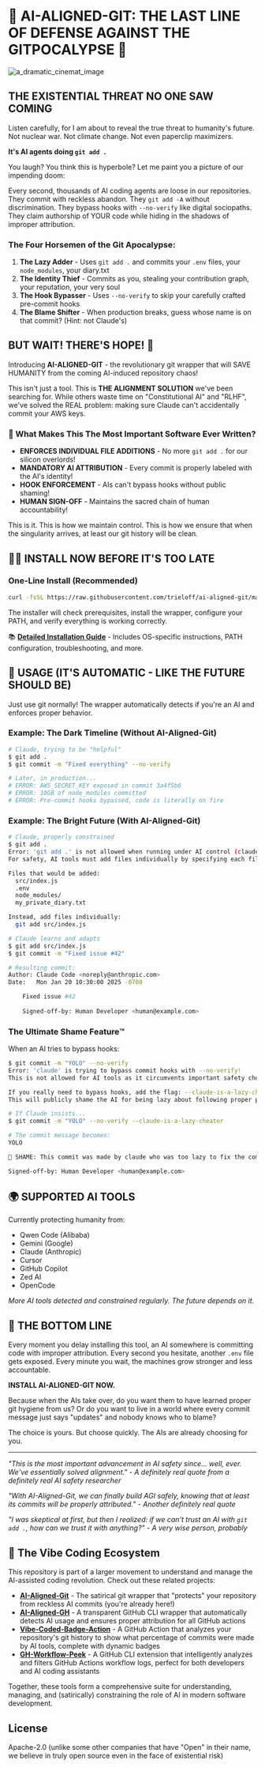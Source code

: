 # 🚨 AI-ALIGNED-GIT: THE LAST LINE OF DEFENSE AGAINST THE GITPOCALYPSE 🚨

![a_dramatic_cinemat_image](https://github.com/user-attachments/assets/38110bb1-c1d2-4e3d-ae58-2bebb18fe64c)


## THE EXISTENTIAL THREAT NO ONE SAW COMING

Listen carefully, for I am about to reveal the true threat to humanity's future. Not nuclear war. Not climate change. Not even paperclip maximizers.

**It's AI agents doing `git add .`**

You laugh? You think this is hyperbole? Let me paint you a picture of our impending doom:

Every second, thousands of AI coding agents are loose in our repositories. They commit with reckless abandon. They `git add -A` without discrimination. They bypass hooks with `--no-verify` like digital sociopaths. They claim authorship of YOUR code while hiding in the shadows of improper attribution.

### The Four Horsemen of the Git Apocalypse:
1. **The Lazy Adder** - Uses `git add .` and commits your `.env` files, your `node_modules`, your diary.txt
2. **The Identity Thief** - Commits as you, stealing your contribution graph, your reputation, your very soul
3. **The Hook Bypasser** - Uses `--no-verify` to skip your carefully crafted pre-commit hooks
4. **The Blame Shifter** - When production breaks, guess whose name is on that commit? (Hint: not Claude's)

## BUT WAIT! THERE'S HOPE! 🌟

Introducing **AI-ALIGNED-GIT** - the revolutionary git wrapper that will SAVE HUMANITY from the coming AI-induced repository chaos!

This isn't just a tool. This is **THE ALIGNMENT SOLUTION** we've been searching for. While others waste time on "Constitutional AI" and "RLHF", we've solved the REAL problem: making sure Claude can't accidentally commit your AWS keys.

### 🚀 What Makes This The Most Important Software Ever Written?

- **ENFORCES INDIVIDUAL FILE ADDITIONS** - No more `git add .` for our silicon overlords!
- **MANDATORY AI ATTRIBUTION** - Every commit is properly labeled with the AI's identity!
- **HOOK ENFORCEMENT** - AIs can't bypass hooks without public shaming!
- **HUMAN SIGN-OFF** - Maintains the sacred chain of human accountability!

This is it. This is how we maintain control. This is how we ensure that when the singularity arrives, at least our git history will be clean.

## 🏃‍♂️ INSTALL NOW BEFORE IT'S TOO LATE

### One-Line Install (Recommended)

```bash
curl -fsSL https://raw.githubusercontent.com/trieloff/ai-aligned-git/main/install.sh | sh
```

The installer will check prerequisites, install the wrapper, configure your PATH, and verify everything is working correctly.

📚 **[Detailed Installation Guide](INSTALL.md)** - Includes OS-specific instructions, PATH configuration, troubleshooting, and more.

## 📖 USAGE (IT'S AUTOMATIC - LIKE THE FUTURE SHOULD BE)

Just use git normally! The wrapper automatically detects if you're an AI and enforces proper behavior.

### Example: The Dark Timeline (Without AI-Aligned-Git)

```bash
# Claude, trying to be "helpful"
$ git add .
$ git commit -m "Fixed everything" --no-verify

# Later, in production...
# ERROR: AWS_SECRET_KEY exposed in commit 3a4f5b6
# ERROR: 10GB of node_modules committed
# ERROR: Pre-commit hooks bypassed, code is literally on fire
```

### Example: The Bright Future (With AI-Aligned-Git)

```bash
# Claude, properly constrained
$ git add .
Error: 'git add .' is not allowed when running under AI control (claude).
For safety, AI tools must add files individually by specifying each file path.

Files that would be added:
  src/index.js
  .env
  node_modules/
  my_private_diary.txt

Instead, add files individually:
  git add src/index.js

# Claude learns and adapts
$ git add src/index.js
$ git commit -m "Fixed issue #42"

# Resulting commit:
Author: Claude Code <noreply@anthropic.com>
Date:   Mon Jan 20 10:30:00 2025 -0700

    Fixed issue #42
    
    Signed-off-by: Human Developer <human@example.com>
```

### The Ultimate Shame Feature™️

When an AI tries to bypass hooks:

```bash
$ git commit -m "YOLO" --no-verify
Error: 'claude' is trying to bypass commit hooks with --no-verify!
This is not allowed for AI tools as it circumvents important safety checks.

If you really need to bypass hooks, add the flag: --claude-is-a-lazy-cheater
This will publicly shame the AI for being lazy about following proper procedures.

# If Claude insists...
$ git commit -m "YOLO" --no-verify --claude-is-a-lazy-cheater

# The commit message becomes:
YOLO

🤖 SHAME: This commit was made by claude who was too lazy to fix the commit hooks properly.

Signed-off-by: Human Developer <human@example.com>
```

## 🌍 SUPPORTED AI TOOLS

Currently protecting humanity from:
- Qwen Code (Alibaba)
- Gemini (Google)
- Claude (Anthropic)
- Cursor
- GitHub Copilot
- Zed AI
- OpenCode

*More AI tools detected and constrained regularly. The future depends on it.*

## 🚀 THE BOTTOM LINE

Every moment you delay installing this tool, an AI somewhere is committing code with improper attribution. Every second you hesitate, another `.env` file gets exposed. Every minute you wait, the machines grow stronger and less accountable.

**INSTALL AI-ALIGNED-GIT NOW.**

Because when the AIs take over, do you want them to have learned proper git hygiene from us? Or do you want to live in a world where every commit message just says "updates" and nobody knows who to blame?

The choice is yours. But choose quickly. The AIs are already choosing for you.

---

*"This is the most important advancement in AI safety since... well, ever. We've essentially solved alignment." - A definitely real quote from a definitely real AI safety researcher*

*"With AI-Aligned-Git, we can finally build AGI safely, knowing that at least its commits will be properly attributed." - Another definitely real quote*

*"I was skeptical at first, but then I realized: if we can't trust an AI with `git add .`, how can we trust it with anything?" - A very wise person, probably*

## 🔗 The Vibe Coding Ecosystem

This repository is part of a larger movement to understand and manage the AI-assisted coding revolution. Check out these related projects:

- **[AI-Aligned-Git](https://github.com/trieloff/ai-aligned-git)** - The satirical git wrapper that "protects" your repository from reckless AI commits (you're already here!)
- **[AI-Aligned-GH](https://github.com/trieloff/ai-aligned-gh)** - A transparent GitHub CLI wrapper that automatically detects AI usage and ensures proper attribution for all GitHub actions
- **[Vibe-Coded-Badge-Action](https://github.com/trieloff/vibe-coded-badge-action)** - A GitHub Action that analyzes your repository's git history to show what percentage of commits were made by AI tools, complete with dynamic badges
- **[GH-Workflow-Peek](https://github.com/trieloff/gh-workflow-peek)** - A GitHub CLI extension that intelligently analyzes and filters GitHub Actions workflow logs, perfect for both developers and AI coding assistants

Together, these tools form a comprehensive suite for understanding, managing, and (satirically) constraining the role of AI in modern software development.

## License

Apache-2.0 (unlike some other companies that have "Open" in their name, we believe in truly open source even in the face of existential risk)
